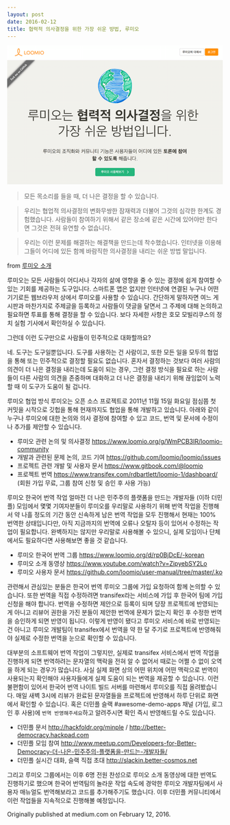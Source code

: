 ```yaml
---
layout: post
date: 2016-02-12
title: 협력적 의사결정을 위한 가장 쉬운 방법, 루미오
---
```


![loomio](/uploads/loomio.png)

> 모든 목소리를 들을 때, 더 나은 결정을 할 수 있습니다.

> 우리는 협업적 의사결정의 변화무쌍한 잠재력과 더불어 그것의 심각한 한계도 경험했습니다. 사람들이 참여하기 위해서 같은 장소에 같은 시간에 있어야만 한다면 그것은 전혀 유연할 수 없습니다.

> 우리는 이런 문제를 해결하는 해결책을 만드는데 착수했습니다. 인터넷을 이용해 그들이 어디에 있든 함께 바람직한 의사결정을 내리는 쉬운 방법 말입니다.

from [루미오 소개](https://www.loomio.org?locale=ko)

루미오는 모든 사람들이 어디서나 각자의 삶에 영향을 줄 수 있는 결정에 쉽게 참여할 수 있는 기회를 제공하는 도구입니다. 스마트폰 앱은 없지만 인터넷에 연결된 누구나 어떤 기기로든 웹브라우저 상에서 루미오를 사용할 수 있습니다. 간단하게 말하자면 여느 게시판과 마찬가지로 주제글을 등록하고 사람들이 댓글을 달면서 그 주제에 대해 논의하고 필요하면 투표를 통해 결정을 할 수 있습니다. 보다 자세한 사항은 호모 모빌리쿠스의 정치 실험 기사에서 확인하실 수 있습니다.

그런데 이런 도구만으로 사람들이 민주적으로 대화할까요?

네. 도구는 도구일뿐입니다. 도구를 사용하는 건 사람이고, 또한 모든 일을 모두의 협업을 통해 또는 민주적으로 결정할 필요도 없습니다. 혼자서 결정하는 것보다 여러 사람의 의견이 더 나은 결정을 내리는데 도움이 되는 경우, 그런 결정 방식을 필요로 하는 사람들이 다른 사람의 의견을 존중하며 대화하고 더 나은 결정을 내리기 위해 끊임없이 노력할 때 이 도구가 도움이 될 겁니다.

루미오 협업 방식 루미오는 오픈 소스 프로젝트로 2011년 11월 15일 화요일 점심쯤 첫 커밋을 시작으로 깃헙을 통해 현재까지도 협업을 통해 개발하고 있습니다. 아래와 같이 누구나 루미오에 대한 논의와 의사 결정에 참여할 수 있고 코드, 번역 및 문서에 수정이나 추가를 제안할 수 있습니다.

* 루미오 관련 논의 및 의사결정 <https://www.loomio.org/g/WmPCB3IR/loomio-community>
* 개발과 관련된 문제 논의, 코드 기여 <https://github.com/loomio/loomio/issues>
* 프로젝트 관련 개발 및 사용자 문서 <https://www.gitbook.com/@loomio>
* 프로젝트 번역 <https://www.transifex.com/rdbartlett/loomio-1/dashboard/> (회원 가입 무료, 그룹 참여 신청 및 승인 후 사용 가능)

루미오 한국어 번역 작업 얼마전 더 나은 민주주의 플랫폼을 만드는 개발자들 (이하 더민플) 모임에서 몇몇 기여자분들이 루미오를 우리말로 사용하기 위해 번역 작업을 진행해서 약 나흘 정도의 기간 동안 신속하게 남은 번역 작업을 모두 진행해서 현재는 100% 번역한 상태입니다만, 아직 지금까지의 번역에 오류나 오탈자 등이 있어서 수정하는 작업이 필요합니다. 완벽하지는 않지만 우리말로 사용해볼 수 있으니, 실제 모임이나 단체에서도 필요하다면 사용해보면 좋을 것 같습니다.

* 루미오 한국어 번역 그룹 <https://www.loomio.org/d/rp0BjDcE/-korean>
* 루미오 소개 동영상 <https://www.youtube.com/watch?v=ZipyebSY2Lo>
* 루미오 사용자 문서 <https://github.com/loomio/user-manual/tree/master/.ko>

관련해서 관심있는 분들은 한국어 번역 루미오 그룹에 가입 요청하여 함께 논의할 수 있습니다. 또한 번역을 직접 수정하려면 transifex라는 서비스에 가입 후 한국어 팀에 가입 신청을 해야 합니다. 번역을 수정하면 제안으로 등록이 되며 당장 프로젝트에 반영되는 게 아니고 리뷰어 권한을 가진 분들이 제안한 번역에 문제가 없는지 확인 후 수정한 번역을 승인하게 되면 반영이 됩니다. 이렇게 반영이 됐다고 루미오 서비스에 바로 반영되는 건 아니고 루미오 개발팀이 transifex에서 번역을 약 한 달 주기로 프로젝트에 반영해줘야 실제로 수정한 번역을 눈으로 확인할 수 있습니다.

대부분의 소프트웨어 번역 작업이 그렇지만, 실제로 transifex 서비스에서 번역 작업을 진행하게 되면 번역하려는 문자열의 맥락을 전혀 알 수 없어서 때로는 어쩔 수 없이 오역을 하게 되는 경우가 많습니다. 사실 실제 화면 상의 어떤 위치에 어떤 맥락으로 번역이 사용되는지 확인해야 사용자들에게 실제 도움이 되는 번역을 제공할 수 있습니다. 이런 불편함이 있어서 한국어 번역 나이트 빌드 서버를 마련해서 루미오를 직접 올려봤습니다. 매일 새벽 3시에 리뷰가 완료된 문자열들을 프로젝트에 반영해서 하루 단위로 화면에서 확인할 수 있습니다. 혹은 더민플 슬랙 #awesome-demo-apps 채널 (가입, 로그인 후 사용)에 `번역 반영해주세요`하고 알려주시면 확인 즉시 반영해드릴 수도 있습니다.

* 더민플 문서 <http://hackfoldr.org/minple> / <http://better-democracy.hackpad.com>
* 더민플 모임 참여 <http://www.meetup.com/Developers-for-Better-Democracy-더-나은-민주주의-플랫폼을-만드는-개발자들/>
* 더민플 실시간 대화, 슬랙 직접 초대 <http://slackin.better-cosmos.net>

그리고 루미오 그룹에서는 이후 6명 전원 찬성으로 루미오 소개 동영상에 대한 번역도 진행하기로 했으며 한국어 번역팀의 놀라운 작업 속도에 경악한 루미오 개발자팀에서 사용자 매뉴얼도 번역해보라고 코드를 추가해주기도 했습니다. 이후 더민플 커뮤니티에서 이런 작업들을 지속적으로 진행해볼 예정입니다.


Originally published at medium.com on February 12, 2016.